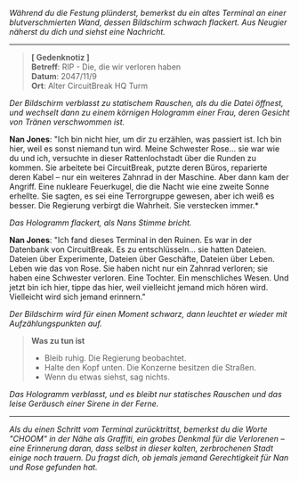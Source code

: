 _Während du die Festung plünderst, bemerkst du ein altes Terminal an einer blutverschmierten Wand, dessen Bildschirm schwach flackert. Aus Neugier näherst du dich und siehst eine Nachricht._

---

> **[ Gedenknotiz ]**  
> **Betreff**: RIP - Die, die wir verloren haben  
> **Datum**: 2047/11/9  
> **Ort**: Alter CircuitBreak HQ Turm

_Der Bildschirm verblasst zu statischem Rauschen, als du die Datei öffnest, und wechselt dann zu einem körnigen Hologramm einer Frau, deren Gesicht von Tränen verschwommen ist._

**Nan Jones**: "Ich bin nicht hier, um dir zu erzählen, was passiert ist. Ich bin hier, weil es sonst niemand tun wird. Meine Schwester Rose... sie war wie du und ich, versuchte in dieser Rattenlochstadt über die Runden zu kommen. Sie arbeitete bei CircuitBreak, putzte deren Büros, reparierte deren Kabel – nur ein weiteres Zahnrad in der Maschine. Aber dann kam der Angriff. Eine nukleare Feuerkugel, die die Nacht wie eine zweite Sonne erhellte. Sie sagten, es sei eine Terrorgruppe gewesen, aber ich weiß es besser. Die Regierung verbirgt die Wahrheit. Sie verstecken immer.\*

_Das Hologramm flackert, als Nans Stimme bricht._

**Nan Jones**: "Ich fand dieses Terminal in den Ruinen. Es war in der Datenbank von CircuitBreak. Es zu entschlüsseln... sie hatten Dateien. Dateien über Experimente, Dateien über Geschäfte, Dateien über Leben. Leben wie das von Rose. Sie haben nicht nur ein Zahnrad verloren; sie haben eine Schwester verloren. Eine Tochter. Ein menschliches Wesen. Und jetzt bin ich hier, tippe das hier, weil vielleicht jemand mich hören wird. Vielleicht wird sich jemand erinnern."

_Der Bildschirm wird für einen Moment schwarz, dann leuchtet er wieder mit Aufzählungspunkten auf._

> **Was zu tun ist**
>
> - Bleib ruhig. Die Regierung beobachtet.
> - Halte den Kopf unten. Die Konzerne besitzen die Straßen.
> - Wenn du etwas siehst, sag nichts.

_Das Hologramm verblasst, und es bleibt nur statisches Rauschen und das leise Geräusch einer Sirene in der Ferne._

---

_Als du einen Schritt vom Terminal zurücktrittst, bemerkst du die Worte "CHOOM" in der Nähe als Graffiti, ein grobes Denkmal für die Verlorenen – eine Erinnerung daran, dass selbst in dieser kalten, zerbrochenen Stadt einige noch trauern. Du fragst dich, ob jemals jemand Gerechtigkeit für Nan und Rose gefunden hat._
